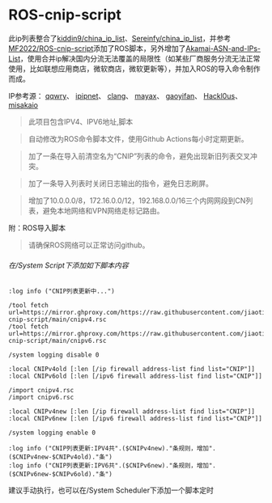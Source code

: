 # ROS-cnip-script

此ip列表整合了[kiddin9/china_ip_list](https://github.com/kiddin9/china_ip_list)、[Sereinfy/china_ip_list](https://github.com/Sereinfy/china_ip_list)，并参考[MF2022/ROS-cnip-script](https://github.com/DMF2022/ROS-cnip-script)添加了ROS脚本，另外增加了[Akamai-ASN-and-IPs-List](https://github.com/SecOps-Institute/Akamai-ASN-and-IPs-List)，使用合并ip解决国内分流无法覆盖的局限性（如某些厂商服务分流无法正常使用，比如联想应用商店，微软商店，微软更新等），并加入ROS的导入命令制作而成。

IP参考源：
[qqwry](https://www.github.com/metowolf/iplist)、
[ipipnet](https://www.github.com/17mon/china_ip_list/)、
[clang](https://ispip.clang.cn/)、
[mayax](https://www.github.com/mayaxcn/china-ip-list/)、
[gaoyifan](https://www.github.com/gaoyifan/china-operator-ip/)、
[Hackl0us](https://www.github.com/Hackl0us/GeoIP2-CN/)、
[misakaio](https://www.github.com/misakaio/chnroutes2/)

>此项目包含IPV4、IPV6地址,脚本

>自动修改为ROS命令脚本文件，使用Github Actions每小时定期更新。

>加了一条在导入前清空名为“CNIP”列表的命令，避免出现新旧列表交叉冲突。

>加了一条导入列表时关闭日志输出的指令，避免日志刷屏。

>增加了10.0.0.0/8，172.16.0.0/12，192.168.0.0/16三个内网网段到CN列表，避免本地网络和VPN网络走标记路由。


附：ROS导入脚本

>请确保ROS网络可以正常访问github。

###### 在/System Script下添加如下脚本内容
```
:log info ("CNIP列表更新中...")

/tool fetch url=https://mirror.ghproxy.com/https://raw.githubusercontent.com/jiaoting/ROS-cnip-script/main/cnipv4.rsc
/tool fetch url=https://mirror.ghproxy.com/https://raw.githubusercontent.com/jiaoting/ROS-cnip-script/main/cnipv6.rsc

/system logging disable 0

:local CNIPv4old [:len [/ip firewall address-list find list="CNIP"]]
:local CNIPv6old [:len [/ipv6 firewall address-list find list="CNIP"]]

/import cnipv4.rsc
/import cnipv6.rsc

:local CNIPv4new [:len [/ip firewall address-list find list="CNIP"]]
:local CNIPv6new [:len [/ipv6 firewall address-list find list="CNIP"]]

/system logging enable 0

:log info ("CNIP列表更新:IPV4共".($CNIPv4new)."条规则，增加".($CNIPv4new-$CNIPv4old)."条")
:log info ("CNIP列表更新:IPV6共".($CNIPv6new)."条规则，增加".($CNIPv6new-$CNIPv6old)."条")
```

建议手动执行，也可以在/System Scheduler下添加一个脚本定时

